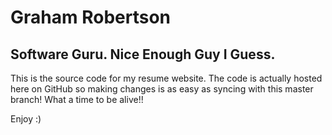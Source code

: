 # Graham Robertson
## Software Guru.  Nice Enough Guy I Guess.

This is the source code for my resume website.  The code is actually hosted here on GitHub so making changes is as easy as syncing with this master branch!  What a time to be alive!!

Enjoy :)
